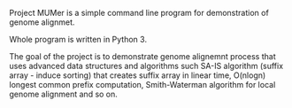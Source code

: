 Project MUMer is a simple command line program for demonstration of genome alignmet.

Whole program is written in Python 3.

The goal of the project is to demonstrate genome alignemnt process that uses 
advanced data structures and algorithms such SA-IS algorithm (suffix array - induce sorting) 
that creates suffix array in linear time, O(nlogn) longest common prefix computation, 
Smith-Waterman algorithm for local genome alignment and so on. 
